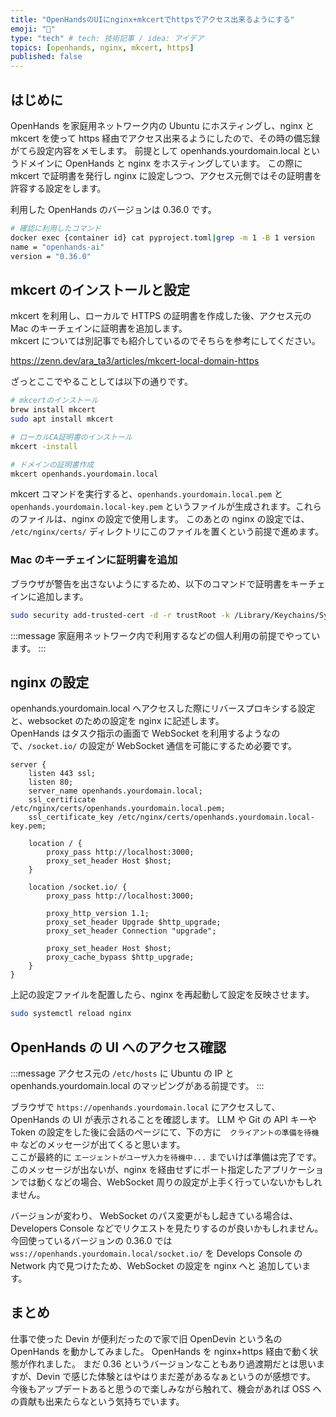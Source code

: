 ```yaml
---
title: "OpenHandsのUIにnginx+mkcertでhttpsでアクセス出来るようにする"
emoji: "🐙"
type: "tech" # tech: 技術記事 / idea: アイデア
topics: [openhands, nginx, mkcert, https]
published: false
---
```


## はじめに

OpenHands を家庭用ネットワーク内の Ubuntu にホスティングし、nginx と mkcert を使って https 経由でアクセス出来るようにしたので、その時の備忘録がてら設定内容をメモします。
前提として openhands.yourdomain.local というドメインに OpenHands と nginx をホスティングしています。
この際に mkcert で証明書を発行し nginx に設定しつつ、アクセス元側ではその証明書を許容する設定をします。

利用した OpenHands のバージョンは 0.36.0 です。

```bash
# 確認に利用したコマンド
docker exec {container id} cat pyproject.toml|grep -m 1 -B 1 version
name = "openhands-ai"
version = "0.36.0"
```

## mkcert のインストールと設定

mkcert を利用し、ローカルで HTTPS の証明書を作成した後、アクセス元の Mac のキーチェインに証明書を追加します。  
mkcert については別記事でも紹介しているのでそちらを参考にしてください。

https://zenn.dev/ara_ta3/articles/mkcert-local-domain-https

ざっとここでやることしては以下の通りです。

```bash
# mkcertのインストール
brew install mkcert
sudo apt install mkcert

# ローカルCA証明書のインストール
mkcert -install

# ドメインの証明書作成
mkcert openhands.yourdomain.local
```

mkcert コマンドを実行すると、`openhands.yourdomain.local.pem` と `openhands.yourdomain.local-key.pem` というファイルが生成されます。これらのファイルは、nginx の設定で使用します。
このあとの nginx の設定では、 `/etc/nginx/certs/` ディレクトリにこのファイルを置くという前提で進めます。

### Mac のキーチェインに証明書を追加

ブラウザが警告を出さないようにするため、以下のコマンドで証明書をキーチェインに追加します。

```bash
sudo security add-trusted-cert -d -r trustRoot -k /Library/Keychains/System.keychain /path/to/rootCA.pem
```

:::message
家庭用ネットワーク内で利用するなどの個人利用の前提でやっています。
:::

## nginx の設定

openhands.yourdomain.local へアクセスした際にリバースプロキシする設定と、websocket のための設定を nginx に記述します。  
OpenHands はタスク指示の画面で WebSocket を利用するようなので、`/socket.io/` の設定が WebSocket 通信を可能にするため必要です。

```nginx
server {
    listen 443 ssl;
    listen 80;
    server_name openhands.yourdomain.local;
    ssl_certificate     /etc/nginx/certs/openhands.yourdomain.local.pem;
    ssl_certificate_key /etc/nginx/certs/openhands.yourdomain.local-key.pem;

    location / {
        proxy_pass http://localhost:3000;
        proxy_set_header Host $host;
    }

    location /socket.io/ {
        proxy_pass http://localhost:3000;

        proxy_http_version 1.1;
        proxy_set_header Upgrade $http_upgrade;
        proxy_set_header Connection "upgrade";

        proxy_set_header Host $host;
        proxy_cache_bypass $http_upgrade;
    }
}
```

上記の設定ファイルを配置したら、nginx を再起動して設定を反映させます。

```bash
sudo systemctl reload nginx
```

## OpenHands の UI へのアクセス確認

:::message
アクセス元の `/etc/hosts` に Ubuntu の IP と openhands.yourdomain.local のマッピングがある前提です。
:::

ブラウザで `https://openhands.yourdomain.local` にアクセスして、OpenHands の UI が表示されることを確認します。
LLM や Git の API キーや Token の設定をした後に会話のページにて、下の方に　`クライアントの準備を待機中` などのメッセージが出てくると思います。  
ここが最終的に `エージェントがユーザ入力を待機中...` までいけば準備は完了です。  
このメッセージが出ないが、nginx を経由せずにポート指定したアプリケーションでは動くなどの場合、WebSocket 周りの設定が上手く行っていないかもしれません。

バージョンが変わり、 WebSocket のパス変更がもし起きている場合は、Developers Console などでリクエストを見たりするのが良いかもしれません。
今回使っているバージョンの 0.36.0 では `wss://openhands.yourdomain.local/socket.io/` を Develops Console の Network 内で見つけたため、WebSocket の設定を nginx へと 追加しています。

## まとめ

仕事で使った Devin が便利だったので家で旧 OpenDevin という名の OpenHands を動かしてみました。
OpenHands を nginx+https 経由で動く状態が作れました。
まだ 0.36 というバージョンなこともあり過渡期だとは思いますが、Devin で感じた体験とはやはりまだ差があるなぁというのが感想です。
今後もアップデートあると思うので楽しみながら触れて、機会があれば OSS への貢献も出来たらなという気持ちでいます。
